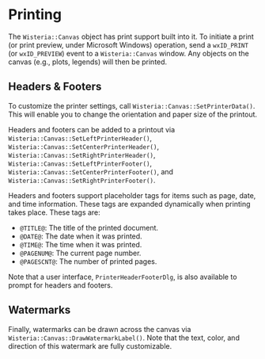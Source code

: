 Printing
=============================

The `Wisteria::Canvas` object has print support built into it. To initiate a print (or print preview,
under Microsoft Windows) operation, send a `wxID_PRINT` (or `wxID_PREVIEW`) event to a `Wisteria::Canvas` window.
Any objects on the canvas (e.g., plots, legends) will then be printed.

Headers & Footers
----------------------------

To customize the printer settings, call `Wisteria::Canvas::SetPrinterData()`. This will enable you
to change the orientation and paper size of the printout.

Headers and footers can be added to a printout via `Wisteria::Canvas::SetLeftPrinterHeader()`,
`Wisteria::Canvas::SetCenterPrinterHeader()`, `Wisteria::Canvas::SetRightPrinterHeader()`,
`Wisteria::Canvas::SetLeftPrinterFooter()`, `Wisteria::Canvas::SetCenterPrinterFooter()`, and
`Wisteria::Canvas::SetRightPrinterFooter()`.

Headers and footers support placeholder tags for items such as page, date, and time information.
These tags are expanded dynamically when printing takes place. These tags are:

- `@TITLE@`: The title of the printed document.
- `@DATE@`: The date when it was printed.
- `@TIME@`: The time when it was printed.
- `@PAGENUM@`: The current page number.
- `@PAGESCNT@`: The number of printed pages.

Note that a user interface, `PrinterHeaderFooterDlg`, is also available to prompt for headers and footers.

Watermarks
----------------------------

Finally, watermarks can be drawn across the canvas via `Wisteria::Canvas::DrawWatermarkLabel()`.
Note that the text, color, and direction of this watermark are fully customizable.